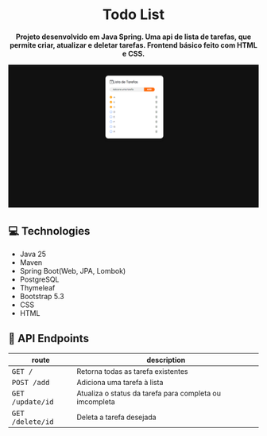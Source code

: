 <h1 align="center" style="font-weight: bold;">Todo List</h1>


<p align="center">
    <b>Projeto desenvolvido em Java Spring. Uma api de lista de tarefas, que permite criar, atualizar e deletar tarefas. Frontend básico feito com HTML e CSS.</b>
</p>

![Imagem do projeto](img.png)

<h2> 💻 Technologies</h2>

- Java 25
- Maven
- Spring Boot(Web, JPA, Lombok)
- PostgreSQL
- Thymeleaf
- Bootstrap 5.3
- CSS
- HTML

<h2>📍 API Endpoints</h2>


| route                     | description                                             |
|---------------------------|---------------------------------------------------------|
| <kbd>GET /</kbd>          | Retorna todas as tarefa existentes                      |
| <kbd>POST /add</kbd>      | Adiciona uma tarefa à lista                             |
| <kbd>GET /update/id</kbd> | Atualiza o status da tarefa para completa ou imcompleta |
| <kbd>GET /delete/id</kbd> | Deleta a tarefa desejada                                |

